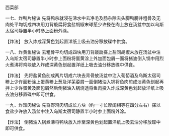 西菜部

一七、炸鸭片秘诀
先将鸭杀就浸在沸水中去净毛及肠杂除去头脚鸭膀并粗骨及无肉处平均切成四块用刀背敲扁将食盐胡椒末球葱少许搽在肉上放在汤盆中加以乌斯太宿司静置半小时参上面粉外涂。

【炸法】
放入炸成深黄色划起置洋纸上吸去油分移放碟中供食。

一八、炸黄鱼秘诀
去粗骨平均切成四块用刀背敲扁搽上盐同胡椒末放在汤盆中注入乌斯太宿司静置半小时参上面粉将蛋黄涂上外加面包屑一面将猪油倒入锅中用烈火煮沸将鸡块放入炸成深黄色划起置洋纸上吸去油分移放碟中供食。

【炸法】
先将盐黄鱼剖成两片切成六块去背骨放汤盆中注入葡萄酒及乌斯太宿司糁上少许面粉涂上蛋黄糁上葱及洋芜荽屑一面倒猪油入锅将鱼肉煎成淡黄色划起再拌上少许蛋黄及面包屑然后倒猪油入锅烧透将鱼肉投入炸成深黄色划起放洋纸上吸去油分移置碟中即可供食。

一九、炸雉肉秘诀
先将野鸡肉切成长方块（约一寸长厚阔相等在四分左右）搽以食盐少许放入汤盆中注入乌斯太宿司静置半小时参上面粉外涂。

【炸法】
倒猪油入锅煮沸将鸭块放入炸至深黄色划起置洋纸上吸去油分移放碟中即可供食。